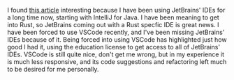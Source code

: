 I found [this article](https://sdtimes.com/softwaredev/jetbrains-now-has-a-dedicated-ide-for-rust/) interesting because I have been using JetBrains' IDEs for a long time now, starting with IntelliJ for Java. I have been meaning to get into Rust, so JetBrains coming out with a Rust specfic IDE is great news. I have been forced to use VSCode recently, and I've been missing JetBrains' IDEs because of it. Being forced into using VSCode has highlighted just how good I had it, using the education license to get access to all of JetBrains' IDEs. VSCode is still quite nice, don't get me wrong, but in my experience it is much less responsive, and its code suggestions and refactoring left much to be desired for me personally.